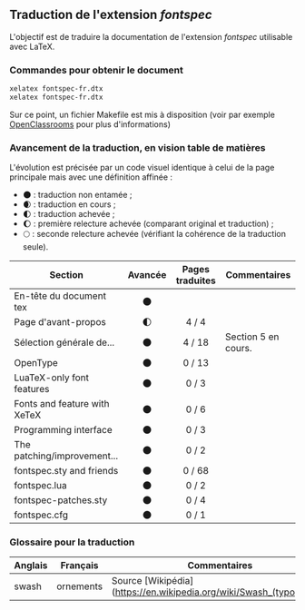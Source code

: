 ## Traduction de l'extension *fontspec*

L'objectif est de traduire la documentation de l'extension *fontspec* utilisable avec LaTeX.

### Commandes pour obtenir le document

```bash
xelatex fontspec-fr.dtx
xelatex fontspec-fr.dtx

```

Sur ce point, un fichier Makefile est mis à disposition (voir par exemple [OpenClassrooms](https://openclassrooms.com/courses/compilez-sous-gnu-linux#/id/r-1130480) pour plus d'informations)


### Avancement de la traduction, en vision table de matières

L'évolution est précisée par un code visuel identique à celui de la page principale mais avec une définition affinée :

- :new_moon: : traduction non entamée ;
- :waxing_crescent_moon: : traduction en cours ;
- :first_quarter_moon: : traduction achevée ;
- :waxing_gibbous_moon: : première relecture achevée (comparant original et traduction) ; 
- :full_moon: : seconde relecture achevée (vérifiant la cohérence de la traduction seule).

Section                       | Avancée                | Pages traduites | Commentaires 
----------------------------- | :--------------------: | :-------------: | -------------------------
En-tête du document tex       | :new_moon:             |                 |
Page d'avant-propos           | :first_quarter_moon:   | 4 / 4           | 
Sélection générale de...      | :new_moon:             | 4 / 18          | Section 5 en cours.
OpenType                      | :new_moon:             | 0 / 13          |   
LuaTeX-only font features     | :new_moon:             | 0 / 3           |  
Fonts and feature with XeTeX  | :new_moon:             | 0 / 6           |  
Programming interface         | :new_moon:             | 0 / 3           |
The patching/improvement...   | :new_moon:             | 0 / 2           |  
fontspec.sty and friends      | :new_moon:             | 0 / 68          |  
fontspec.lua                  | :new_moon:             | 0 / 2           |  
fontspec-patches.sty          | :new_moon:             | 0 / 4           |  
fontspec.cfg                  | :new_moon:             | 0 / 1           |


### Glossaire pour la traduction

Anglais                   | Français                                          | Commentaires 
------------------------- | ------------------------------------------------- | -------------------------------
swash                     | ornements                                         | Source [Wikipédia](https://en.wikipedia.org/wiki/Swash_(typography)

